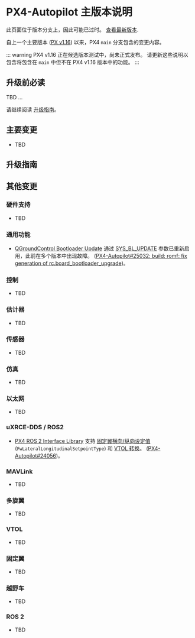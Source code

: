 # PX4-Autopilot 主版本说明

<Badge type="danger" text="Alpha" />

<script setup>
import { useData } from 'vitepress'
const { site } = useData();
</script>

<div v-if="site.title !== 'PX4 Guide (main)'">
  <div class="custom-block danger">
    <p class="custom-block-title">此页面位于版本分支上，因此可能已过时。 <a href="https://docs.px4.io/main/en/releases/main.html">查看最新版本</a>.</p>
  </div>
</div>

自上一个主要版本 ([PX v1.16](../releases/1.16.md)) 以来，PX4 `main` 分支包含的变更内容。

::: warning
PX4 v1.16 正在候选版本测试中，尚未正式发布。
请更新这些说明以包含将包含在 `main` 中但不在 PX4 v1.16 版本中的功能。
:::

## 升级前必读

TBD …

请继续阅读 [升级指南](#upgrade-guide)。

## 主要变更

- TBD

## 升级指南

## 其他变更

### 硬件支持

- TBD

### 通用功能

- [QGroundControl Bootloader Update](../advanced_config/bootloader_update.md#qgc-bootloader-update-sys-bl-update) 通过 [SYS_BL_UPDATE](../advanced_config/parameter_reference.md#SYS_BL_UPDATE) 参数已重新启用，此前在多个版本中出现故障。 ([PX4-Autopilot#25032: build: romf: fix generation of rc.board_bootloader_upgrade](https://github.com/PX4/PX4-Autopilot/pull/25032))。

### 控制

- TBD

### 估计器

- TBD

### 传感器

- TBD

### 仿真

- TBD

### 以太网

- TBD

### uXRCE-DDS / ROS2

- [PX4 ROS 2 Interface Library](../ros2/px4_ros2_control_interface.md) 支持 [固定翼横向/纵向设定值](../ros2/px4_ros2_control_interface.md#fixed-wing-lateral-and-longitudinal-setpoint-fwlaterallongitudinalsetpointtype) (`FwLateralLongitudinalSetpointType`) 和 [VTOL 转换](../ros2/px4_ros2_control_interface.md#controlling-a-vtol)。 ([PX4-Autopilot#24056](https://github.com/PX4/PX4-Autopilot/pull/24056))。

### MAVLink

- TBD

### 多旋翼

- TBD

### VTOL

- TBD

### 固定翼

- TBD

### 越野车

- TBD

### ROS 2

- TBD